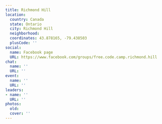 ```yaml
---
title: Richmond Hill
location:
  country: Canada
  state: Ontario
  city: Richmond Hill
  neighborhood: 
  coordinates: 43.878165, -79.438503
  plusCode: ''
social:
  name: Facebook page
  URL: https://www.facebook.com/groups/free.code.camp.richmond.hill
chat:
  name: ''
  URL: ''
event:
  name: ''
  URL: ''
leaders:
- name: ''
  URL: ''
photos:
  old: 
  cover: ''
---
```

